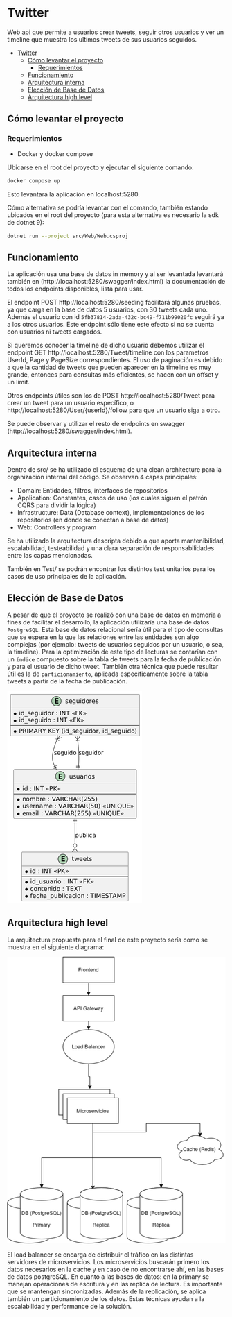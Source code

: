 # Twitter
  
Web api que permite a usuarios crear tweets, seguir otros usuarios y ver un timeline que muestra los ultimos tweets de sus usuarios seguidos.

- [Twitter](#twitter)
  - [Cómo levantar el proyecto](#cómo-levantar-el-proyecto)
    - [Requerimientos](#requerimientos)
  - [Funcionamiento](#funcionamiento)
  - [Arquitectura interna](#arquitectura-interna)
  - [Elección de Base de Datos](#elección-de-base-de-datos)
  - [Arquitectura high level](#arquitectura-high-level)

## Cómo levantar el proyecto

### Requerimientos
- Docker y docker compose

Ubicarse en el root del proyecto y ejecutar el siguiente comando:

```sh
docker compose up
```
Esto levantará la aplicación en localhost:5280.

Cómo alternativa se podría levantar con el comando, también estando ubicados en el root del proyecto (para esta alternativa es necesario la sdk de dotnet 9):
```sh
dotnet run --project src/Web/Web.csproj
```

## Funcionamiento
La aplicación usa una base de datos in memory y al ser levantada levantará también en (http://localhost:5280/swagger/index.html) la documentación de todos los endpoints disponibles, lista para usar.

El endpoint POST http://localhost:5280/seeding facilitará algunas pruebas, ya que carga en la base de datos 5 usuarios, con 30 tweets cada uno. Además el usuario con id `5fb37814-2ada-432c-bc49-f711b99020fc` seguirá ya a los otros usuarios. Este endpoint sólo tiene este efecto si no se cuenta con usuarios ni tweets cargados.

Si queremos conocer la timeline de dicho usuario debemos utilizar el endpoint GET http://localhost:5280/Tweet/timeline con los parametros UserId, Page y PageSize correspondientes. El uso de paginación es debido a que la cantidad de tweets que pueden aparecer en la timeline es muy grande, entonces para consultas más eficientes, se hacen con un offset y un limit.

Otros endpoints útiles son los de POST http://localhost:5280/Tweet para crear un tweet para un usuario específico, o http://localhost:5280/User/{userId}/follow para que un usuario siga a otro.

Se puede observar y utilizar el resto de endpoints en swagger (http://localhost:5280/swagger/index.html).

## Arquitectura interna

Dentro de src/ se ha utilizado el esquema de una clean architecture para la organización internal del código. Se observan 4 capas principales:
- Domain: Entidades, filtros, interfaces de repositorios
- Application: Constantes, casos de uso (los cuales siguen el patrón CQRS para dividir la lógica)
- Infrastructure: Data (Database context), implementaciones de los repositorios (en donde se conectan a base de datos)
- Web: Controllers y program

Se ha utilizado la arquitectura descripta debido a que aporta mantenibilidad, escalabilidad, testeabilidad y una clara separación de responsabilidades entre las capas mencionadas.

También en Test/ se podrán encontrar los distintos test unitarios para los casos de uso principales de la aplicación.

## Elección de Base de Datos

A pesar de que el proyecto se realizó con una base de datos en memoria a fines de facilitar el desarrollo,
la aplicación utilizaría una base de datos `PostgreSQL`. Esta base de datos relacional sería útil para el tipo de consultas que se espera en la que las relaciones entre las entidades son algo complejas (por ejemplo: tweets de usuarios seguidos por un usuario, o sea, la timeline). Para la optimización de este tipo de lecturas se contarían con un `índice` compuesto sobre la tabla de tweets para la fecha de publicación y para el usuario de dicho tweet. También otra técnica que puede resultar útil es la de `particionamiento`, aplicada específicamente sobre la tabla tweets a partir de la fecha de publicación.

![DER Diagram](docs/der.png)

## Arquitectura high level
La arquitectura propuesta para el final de este proyecto sería como se muestra en el siguiente diagrama:

![Architecture Diagram](docs/architecture.png)

El load balancer se encarga de distribuir el tráfico en las distintas servidores de microservicios. Los microservicios buscarán primero los datos necesarios en la cache y en caso de no encontrarse ahí, en las bases de datos postgreSQL. En cuanto a las bases de datos: en la primary se manejan operaciones de escritura y en las replica de lectura. Es importante que se mantengan sincronizadas. Además de la replicación, se aplica también un particionamiento de los datos. Estas técnicas ayudan a la escalabilidad y performance de la solución.
